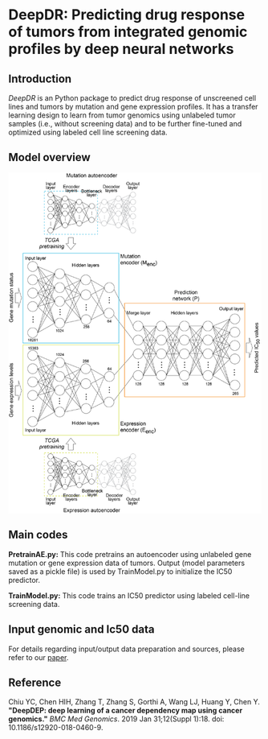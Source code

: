 # DeepDR: Predicting drug response of tumors from integrated genomic profiles by deep neural networks

## Introduction
*DeepDR* is an Python package to predict drug response of unscreened cell lines and tumors by mutation and gene expression profiles. It has a transfer learning design to learn from tumor genomics using unlabeled tumor samples (i.e., without screening data) and to be further fine-tuned and optimized using labeled cell line screening data.

## Model overview
<img align="center" src="./sketch/overview.png?raw=true" alt="drawing" width="600">

## Main codes
**PretrainAE.py:**
This code pretrains an autoencoder using unlabeled gene mutation or gene expression data of tumors. Output (model parameters saved as a pickle file) is used by TrainModel.py to initialize the IC50 predictor.

**TrainModel.py:**
This code trains an IC50 predictor using labeled cell-line screening data.

## Input genomic and Ic50 data
For details regarding input/output data preparation and sources, please refer to our [paper](https://bmcmedgenomics.biomedcentral.com/articles/10.1186/s12920-018-0460-9#Sec2).

## Reference
Chiu YC, Chen HIH, Zhang T, Zhang S, Gorthi A, Wang LJ, Huang Y, Chen Y.
**"DeepDEP: deep learning of a cancer dependency map using cancer genomics."**
*BMC Med Genomics*. 2019 Jan 31;12(Suppl 1):18. doi: 10.1186/s12920-018-0460-9.
